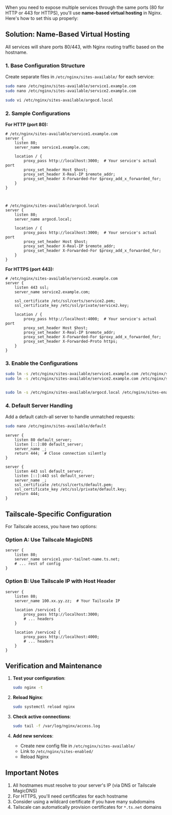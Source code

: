 

When you need to expose multiple services through the same ports (80 for HTTP or 443 for HTTPS), you'll use **name-based virtual hosting** in Nginx. Here's how to set this up properly:

## Solution: Name-Based Virtual Hosting

All services will share ports 80/443, with Nginx routing traffic based on the hostname.

### 1. Base Configuration Structure

Create separate files in `/etc/nginx/sites-available/` for each service:

```bash
sudo nano /etc/nginx/sites-available/service1.example.com
sudo nano /etc/nginx/sites-available/service2.example.com

sudo vi /etc/nginx/sites-available/argocd.local
```

### 2. Sample Configurations

**For HTTP (port 80):**
```nginx
# /etc/nginx/sites-available/service1.example.com
server {
    listen 80;
    server_name service1.example.com;
    
    location / {
        proxy_pass http://localhost:3000;  # Your service's actual port
        proxy_set_header Host $host;
        proxy_set_header X-Real-IP $remote_addr;
        proxy_set_header X-Forwarded-For $proxy_add_x_forwarded_for;
    }
}



# /etc/nginx/sites-available/argocd.local
server {
    listen 80;
    server_name argocd.local;
    
    location / {
        proxy_pass http://localhost:3000;  # Your service's actual port
        proxy_set_header Host $host;
        proxy_set_header X-Real-IP $remote_addr;
        proxy_set_header X-Forwarded-For $proxy_add_x_forwarded_for;
    }
}
```

**For HTTPS (port 443):**
```nginx
# /etc/nginx/sites-available/service2.example.com
server {
    listen 443 ssl;
    server_name service2.example.com;
    
    ssl_certificate /etc/ssl/certs/service2.pem;
    ssl_certificate_key /etc/ssl/private/service2.key;
    
    location / {
        proxy_pass http://localhost:4000;  # Your service's actual port
        proxy_set_header Host $host;
        proxy_set_header X-Real-IP $remote_addr;
        proxy_set_header X-Forwarded-For $proxy_add_x_forwarded_for;
        proxy_set_header X-Forwarded-Proto https;
    }
}
```

### 3. Enable the Configurations

```bash
sudo ln -s /etc/nginx/sites-available/service1.example.com /etc/nginx/sites-enabled/
sudo ln -s /etc/nginx/sites-available/service2.example.com /etc/nginx/sites-enabled/


sudo ln -s /etc/nginx/sites-available/argocd.local /etc/nginx/sites-enabled/
```

### 4. Default Server Handling

Add a default catch-all server to handle unmatched requests:

```bash
sudo nano /etc/nginx/sites-available/default
```

```nginx
server {
    listen 80 default_server;
    listen [::]:80 default_server;
    server_name _;
    return 444;  # Close connection silently
}

server {
    listen 443 ssl default_server;
    listen [::]:443 ssl default_server;
    server_name _;
    ssl_certificate /etc/ssl/certs/default.pem;
    ssl_certificate_key /etc/ssl/private/default.key;
    return 444;
}
```

## Tailscale-Specific Configuration

For Tailscale access, you have two options:

### Option A: Use Tailscale MagicDNS
```nginx
server {
    listen 80;
    server_name service1.your-tailnet-name.ts.net;
    # ... rest of config
}
```

### Option B: Use Tailscale IP with Host Header
```nginx
server {
    listen 80;
    server_name 100.xx.yy.zz;  # Your Tailscale IP
    
    location /service1 {
        proxy_pass http://localhost:3000;
        # ... headers
    }
    
    location /service2 {
        proxy_pass http://localhost:4000;
        # ... headers
    }
}
```

## Verification and Maintenance

1. **Test your configuration**:
   ```bash
   sudo nginx -t
   ```

2. **Reload Nginx**:
   ```bash
   sudo systemctl reload nginx
   ```

3. **Check active connections**:
   ```bash
   sudo tail -f /var/log/nginx/access.log
   ```

4. **Add new services**:
   - Create new config file in `/etc/nginx/sites-available/`
   - Link to `/etc/nginx/sites-enabled/`
   - Reload Nginx

## Important Notes

1. All hostnames must resolve to your server's IP (via DNS or Tailscale MagicDNS)
2. For HTTPS, you'll need certificates for each hostname
3. Consider using a wildcard certificate if you have many subdomains
4. Tailscale can automatically provision certificates for `*.ts.net` domains
